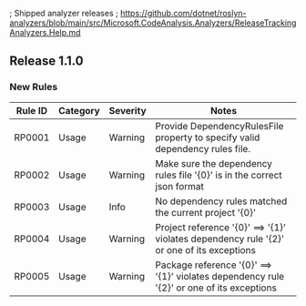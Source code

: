 ; Shipped analyzer releases
; https://github.com/dotnet/roslyn-analyzers/blob/main/src/Microsoft.CodeAnalysis.Analyzers/ReleaseTrackingAnalyzers.Help.md

## Release 1.1.0

### New Rules

Rule ID | Category | Severity | Notes
--------|----------|----------|-------
RP0001 | Usage | Warning | Provide DependencyRulesFile property to specify valid dependency rules file.
RP0002 | Usage | Warning | Make sure the dependency rules file '{0}' is in the correct json format
RP0003 | Usage | Info | No dependency rules matched the current project '{0}'
RP0004 | Usage | Warning | Project reference '{0}' ==> '{1}' violates dependency rule '{2}' or one of its exceptions
RP0005 | Usage | Warning | Package reference '{0}' ==> '{1}' violates dependency rule '{2}' or one of its exceptions
